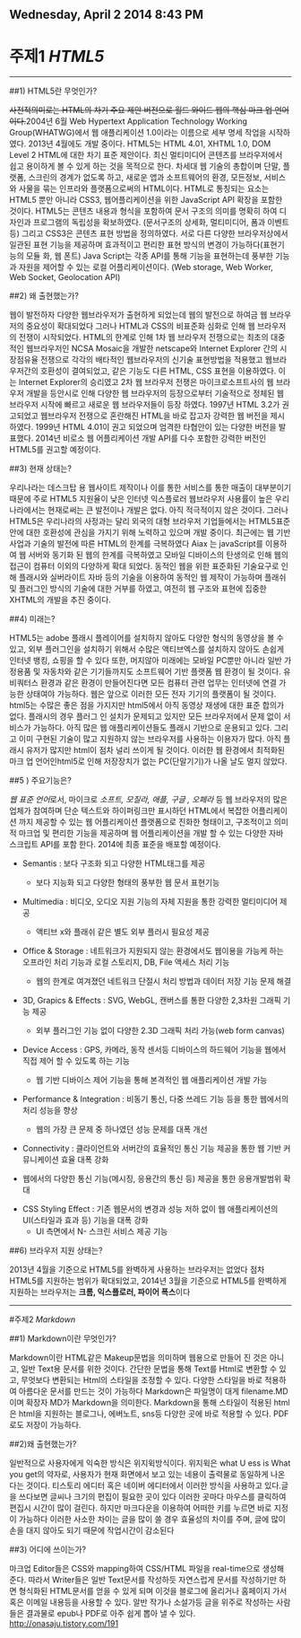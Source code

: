 Wednesday, April 2 2014 8:43 PM
---
# 주제1  _HTML5_
---
##1) HTML5란 무엇인가?

  ~~사전적의미로는 HTML의 차기 주요 제안 버전으로 월드 와이드 웹의 핵심 마크 업 언어이다.~~2004년 6월 Web Hypertext Application Technology Working Group(WHATWG)에서 웹 애플리케이션 1.0이라는 이름으로 세부 명세 작업을 시작하였다. 2013년 4월에도 개발 중이다.
HTML5는 HTML 4.01, XHTML 1.0, DOM Level 2 HTML에 대한 차기 표준 제안이다. 최신 멀티미디어 콘텐츠를 브라우저에서 쉽고 용이하게 볼 수 있게 하는 것을 목적으로 한다.
차세대 웹 기술의 총합이며 단말, 플랫폼, 스크린의 경계가 없도록 하고, 새로운 앱과 소프트웨어의 환경, 모든정보, 서비스와 사물을 묶는 인프라와 플랫폼으로써의 HTML이다.
HTML로 통칭되는 요소는 HTML5 뿐만 아니라 CSS3, 웹어플리케이션을 위한 JavaScript API 확장을 포함한 것이다.
 HTML5는 콘텐츠 내용과 형식을 포함하여 문서 구조의 의미를 명확히 하여 디자인과 프로그램의 독립성을 확보하였다. (문서구조의 상세화, 멀티미디어, 폼과 이벤트 등) 
그리고 CSS3은 콘텐츠 표현 방법을 정의하였다. 서로 다른 다양한 브라우저상에서 일관된 표현 기능을 제공하며 효과적이고 편리한 표현 방식의 변경이 가능하다(표현기능의 모듈 화, 웹 폰트)
Java Script는 각종 API를 통해 기능을 표현하는데 풍부한 기능과 자원을 제어할 수 있는 로컬 어플리케이션이다. (Web storage, Web Worker, Web Socket, Geolocation API)

##2) 왜 출현했는가?

  웹이 발전하자 다양한 웹브라우저가 출현하게 되었는데 웹의 발전으로 하여금 웹 브라우저의 중요성이 확대되었다 그러나 HTML과 CSS의 비표준화 심화로 인해 웹 브라우저의 전쟁이 시작되었다. HTML의 한계로 인해 1차 웹 브라우저 전쟁으로는 최초의 대중적인 웹브라우저인 NCSA Mosaic을 개발한 netscape와 Internet Explorer 간의 시장점유율 전쟁으로 각각의 배타적인 웹브라우저의 신기술 표현방법을 적용했고 웹브라우저간의 호환성이 결여되었고, 같은 기능도 다른 HTML, CSS 표현을 이용하였다. 이는 Internet Explorer의 승리였고 2차 웹 브라우저 전쟁은 마이크로소프트사의 웹 브라우저 개발을 등안시로 인해 다양한 웹 브라우저의 등장으로부터 기술적으로 정체된 웹 브라우저 시작에 빠르고 새로운 웹 브라우저들이 등장 하였다.
  1997년 HTML 3.2가 권고되었고 웹브라우저 전쟁으로 혼란해진 HTML을 바로 잡고자 강력한 웹 버전을 제시하였다.
1999년 HTML 4.01이 권고 되었으며 엄격한 타협안이 있는 다양한 버전을 발표했다.
 2014년 비로소 웹 어플리케이션 개발 API를 다수 포함한 강력한 버전인 HTML5를 권고할 예정이다.

##3) 현재 상태는?

우리나라는 데스크탑 용 웹사이트 제작이나 이를 통한 서비스를 통한 매출이 대부분이기 때문에 주로 HTML5 지원율이 낮은 인터넷 익스플로러 웹브라우저 사용률이 높은 우리나라에서는 현재로써는 큰 발전이나 개발은 없다. 아직 적극적이지 않은 것이다. 그러나 HTML5은 우리나라의 사정과는 달리 외국의 대형 브라우저 기업들에서는 HTML5표준안에 대한 호환성에 관심을 가지기 위해 노력하고 있으며 개발 중이다. 최근에는 웹 기반 사업과 기술의 발전에 따른 HTML의 한계를 극복하였다 Aiax 는 javaScript를 이용하여 웹 서버와 동기화 된 웹의 한계를 극복하였고 모바일 디바이스의 탄생의로 인해 웹의 접근이 컴퓨터 이외의 다양하게 확대 되었다. 동적인 웹을 위한 표준화된 기술요구로 인해 플래시와 실버라이트 자바 등의 기술을 이용하여 동적인 웹 제작이 가능하며 플래쉬 및 플러그인 방식의 기술에 대한 거부를 하였고, 여전히 웹 구조와 표현에 집중한 XHTML의 개발을 추진 중이다.

##4) 미래는?

HTML5는 adobe 플래시 플레이어를 설치하지 않아도 다양한 형식의 동영상을 볼 수 있고, 외부 플러그인을 설치하기 위해서 수많은 액티브엑스를 설치하지 않아도 손쉽게 인터넷 뱅킹, 쇼핑을 할 수 있다 또한, 머지않아 미래에는 모바일 PC뿐만 아니라 일반 가정용품 및 자동차와 같은 기기들까지도 소프트웨어 기반 플랫폼 웹 환경이 될 것이다. 유비쿼터스 환경과 같은 환경이 만들어진다면 모든 컴퓨터 관련 업무는 인터넷에 연결 가능한 상태여야 가능하다. 웹은 앞으로 이러한 모든 전자 기기의 플랫폼이 될 것이다. 
html5는 수많은 좋은 점을 가지지만 html5에서 아직 동영상 재생에 대한 표준 합의가 없다. 플래시의 경우 플러그 인 설치가 문제되고 있지만 모든 브라우저에서 문제 없이 서비스가 가능하다. 아직 많은 웹 애플리케이션들도 플래시 기반으로 운용되고 있다. 그리고 이미 구현된 기술이 많고 지원하지 않는 브라우저를 사용하는 이용자가 많다. 아직 플래시 유저가 많지만 html이 점차 널리 쓰이게 될 것이다. 이러한 웹 환경에서 최적화된 마크 업 언어인html5로 인해 저장장치가 없는 PC(단말기기)가 나올 날도 멀지 않았다.

##5 ) 주요기능은?

 *웹 표준 언어*로서, 마이크로 _소프트, 모질라, 애플, 구글 , 오페라_ 등 웹 브라우저의 많은 업체가 참여하며 단순 텍스트와 하이퍼링크만 표시하던 HTML에서 복잡한 어플리케이션 까지 제공할 수 있는 웹 어플리케이션 플랫폼으로 진화한 형태이고, 구조적이고 의미적 마크업 및 편리한 기능을 제공하며 웹 어플리케이션을 개발 할 수 있는 다양한 자바 스크립트 API를 포함 한다. 2014에 최종 표준을 배포할 예정이다.

* Semantis : 보다 구조화 되고 다양한 HTML태그를 제공
   - 보다 지능화 되고 다양한 형태의 풍부한 웹 문서 표현기능

* Multimedia : 비디오, 오디오 지원 기능의 자체 지원을 통한 강력한 멀티미디어 제공
  - 액티브 x와 플래쉬 같은 별도 외부 플러시 필요성 제공

* Office & Storage : 네트워크가 지원되지 않는 환경에서도 웹이용을 가능케 하는 오프라인 처리 기능과 로컬 스토리지, DB, File 액세스 처리 기능
  - 웹의 한계로 여겨졌던 네트워크 단절시 처리 방법과 데이터 저장 기능 문제 해결
* 3D, Grapics & Effects : SVG, WebGL, 캔버스를 통한 다양한 2,3차원 그래픽 기능 제공
  - 외부 플러그인 기능 없이 다양한 2.3D 그래픽 처리 가능(web form canvas)

* Device Access : GPS, 카메라, 동작 센서등 디바이스의 하드웨어 기능을 웹에서 직접 제어 할 수 있도록 하는 기능 
  - 웹 기반 디바이스 제어 기능을 통해 본격적인 웹 애플리케이션 개발 가능

* Performance & Integration : 비동기 통신, 다중 쓰레드 기능 등을 통한 웹에서의 처리 성능을 향상
  - 웹의 가장 큰 문제 중 하나였던 성능 문제를 대폭 개선
*  Connectivity : 클라이언트와 서버간의 효율적인 통신 기능 제공을 통한 웹 기반 커뮤니케이션 효율 대폭 강화
  - 웹에서의 다양한 통신 기능(메시징, 응용간의 통신 등) 제공을 통한 응용개발범위 	확대
* CSS Styling Effect : 기존 웹문서의 변경과 성능 저하 없이 웹 애플리케이션의 UI(스타일과 효과 등) 기능을 대폭 강화
  - UI 측면에서 N- 스크린 서비스 제공 기능

##6) 브라우저 지원 상태는?

2013년 4월을 기준으로 HTML5를 완벽하게 사용하는 브라우저는 없었다 점차 HTML5를 지원하는 범위가 확대되었고, 2014년 3월을 기준으로 HTML5를 완벽하게 지원하는 브라우저는 **크롬, 익스플로러, 파이어 폭스**이다

---
#주제2 _Markdown_

##1) Markdown이란 무엇인가?

Markdown이란 HTML같은 Makeup문법을 의미하며 웹용으로 만들어 진 것은 아니고, 일반 Text용 문서를 위한 것이다. 간단한 문법을 통해 Text를 Html로 변환할 수 있고, 무엇보다 변환되는 Html의 스타일을 조정할 수 있다. 다양한 스타일을 바로 적용하여 아름다운 문서를 만드는 것이 가능하다 Markdown은 파일명이 대게 filename.MD이며 확장자 MD가 Markdown을 의미한다. Markdown을 통해 스타일이 적용된 html은 html을 지원하는 블로그나, 에버노트, sns등 다양한 곳에 바로 적용할 수 있다. PDF로도 저장이 가능하다.

##2)왜 출현했는가?

 일반적으로 사용자에게 익숙한 방식은 위지윅방식이다. 위지윅은 what U ess is What you get의 약자로, 사용자가 현재 화면에서 보고 있는 네용이 출력물로 동일하게 나온다는 것이다. 티스토리 에디터 혹은 네이버 에디터에서 이러한 방식을 사용하고 있다.글을 쓰다보면 글씨나 크기의 편집이 필요한 곳이 있다 이러한 곳마다 마우스를 클릭하여 편집시 시간이 많이 걸린다. 하지만 마크다운을 이용하여 어떠한 키를 누르면 바로 지정이 가능하다 이러한 사소한 차이는 글을 많이 쓸 경우 효율성의 차이를 주며, 글에 많이 손을 대지 않아도 되기 때문에 작업시간이 감소된다

##3) 어디에 쓰이는가?

 마크업 Editor들은 CSS와 mapping하여 CSS/HTML 파일을 real-time으로 생성해 준다. 따라서 Writer들은 일반 Text문서를 작성하듯 자연스럽게 문서를 작성하기만 하면 형식화된 HTML문서를 얻을 수 있게 되며 이것을 블로그에 올리거나 홈페이지 가서 혹은 이메일 내용등을 사용할 수 있다. 알반 작가나 소설가등 글을 위주로 작성하는 사람들은 결과물로 epub나 PDF로 아주 쉽게 뽑아 낼 수 있다.
http://onasaju.tistory.com/191

